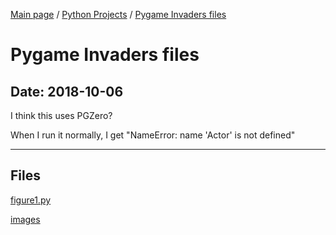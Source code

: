 [Main page](/) / [Python Projects](/python) / [Pygame Invaders files](/python/2018-10-06_Pygame_Invaders_files)

# Pygame Invaders files

## Date: 2018-10-06

I think this uses PGZero?

When I run it normally, I get "NameError: name 'Actor' is not defined"

-----

## Files

[figure1.py](figure1.py)

[images](images)